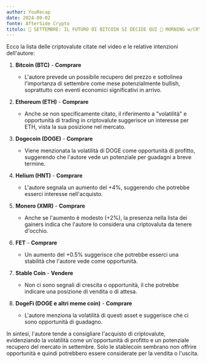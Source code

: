 ```yaml
---
author: YouRecap
date: 2024-09-02
fonte: AfterSide Crypto
titolo: 🚨 SETTEMBRE: IL FUTURO DI BITCOIN SI DECIDE QUI 🚨 MORNING w/CRYPTO: BITCOIN / ALTCOINS
---
```


Ecco la lista delle criptovalute citate nel video e le relative intenzioni dell'autore:

1. **Bitcoin (BTC)** - **Comprare**
   - L'autore prevede un possibile recupero del prezzo e sottolinea l'importanza di settembre come mese potenzialmente bullish, soprattutto con eventi economici significativi in arrivo.

2. **Ethereum (ETH)** - **Comprare**
   - Anche se non specificamente citato, il riferimento a "volatilità" e opportunità di trading in criptovalute suggerisce un interesse per ETH, vista la sua posizione nel mercato.

3. **Dogecoin (DOGE)** - **Comprare**
   - Viene menzionata la volatilità di DOGE come opportunità di profitto, suggerendo che l'autore vede un potenziale per guadagni a breve termine.

4. **Helium (HNT)** - **Comprare**
   - L'autore segnala un aumento del +4%, suggerendo che potrebbe esserci interesse nell'acquisto.

5. **Monero (XMR)** - **Comprare**
   - Anche se l'aumento è modesto (+2%), la presenza nella lista dei gainers indica che l'autore lo considera una criptovaluta da tenere d'occhio.

6. **FET** - **Comprare**
   - Un aumento del +0.5% suggerisce che potrebbe esserci una stabilità che l'autore vede come opportunità.

7. **Stable Coin** - **Vendere**
   - Non ci sono segnali di crescita o opportunità, il che potrebbe indicare una posizione di vendita o di attesa.

8. **DogeFi (DOGE e altri meme coin)** - **Comprare**
   - L'autore menziona la volatilità di questi asset e suggerisce che ci sono opportunità di guadagno.

In sintesi, l'autore tende a consigliare l'acquisto di criptovalute, evidenziando la volatilità come un'opportunità di profitto e un potenziale recupero del mercato in settembre. Solo le stablecoin sembrano non offrire opportunità e quindi potrebbero essere considerate per la vendita o l'uscita.
